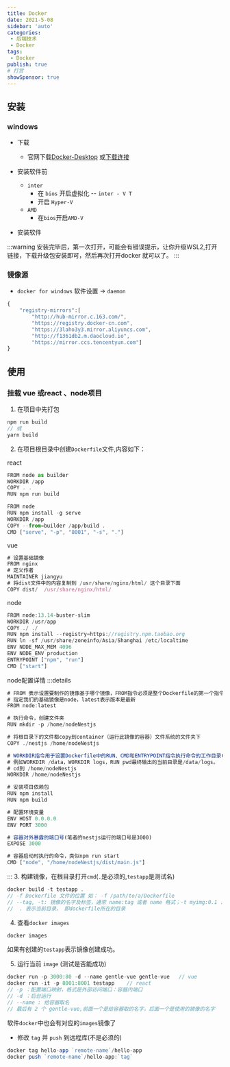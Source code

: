 ```yaml
---
title: Docker
date: 2021-5-08
sidebar: 'auto'
categories:
 - 后端技术
 - Docker
tags:
 - Docker
publish: true
# 打赏
showSponsor: true
---
```


## 安装

### windows

- 下载
  - 官网下载[Docker-Desktop](https://www.docker.com/products/docker-desktop) 或[下载连接](https://download.docker.com/win/stable/Docker%20for%20Windows%20Installer.exe)

- 安装软件前

  - `inter`
    - 在 `bios` 开启虚拟化 -- `inter - V T`
    - 开启 `Hyper-V`
  - `AMD`
    - 在`bios`开启`AMD-V`

- 安装软件

:::warning
安装完毕后，第一次打开，可能会有错误提示，让你升级WSL2,打开链接，下载升级包安装即可，然后再次打开docker 就可以了。
:::

### 镜像源

- `docker for windows`
软件设置 -> `daemon`

```js
{
    "registry-mirrors":[
        "http://hub-mirror.c.163.com/",
        "https://registry.docker-cn.com",
        "https://3laho3y3.mirror.aliyuncs.com",
        "http://f1361db2.m.daocloud.io",
        "https://mirror.ccs.tencentyun.com"]
}
```

## 使用

### 挂载 vue 或react 、node项目

1. 在项目中先打包

```js
npm run build
// 或
yarn build
```

2. 在项目根目录中创建`Dockerfile`文件,内容如下：

react

```js
FROM node as builder
WORKDIR /app
COPY . .
RUN npm run build

FROM node
RUN npm install -g serve
WORKDIR /app
COPY --from=builder /app/build .
CMD ["serve", "-p", "8001", "-s", "."]
```

vue

```js
# 设置基础镜像
FROM nginx
# 定义作者
MAINTAINER jiangyu
# 将dist文件中的内容复制到 /usr/share/nginx/html/ 这个目录下面
COPY dist/  /usr/share/nginx/html/
```

node

```js
FROM node:13.14-buster-slim
WORKDIR /usr/app
COPY ./ ./
RUN npm install --registry=https://registry.npm.taobao.org
RUN ln -sf /usr/share/zoneinfo/Asia/Shanghai /etc/localtime
ENV NODE_MAX_MEM 4096
ENV NODE_ENV production
ENTRYPOINT ["npm", "run"]
CMD ["start"]
```

node配置详情
:::details

```js
# FROM 表示设置要制作的镜像基于哪个镜像，FROM指令必须是整个Dockerfile的第一个指令，如果指定的镜像不存在默认会自动从Docker Hub上下载。
# 指定我们的基础镜像是node，latest表示版本是最新
FROM node:latest

# 执行命令，创建文件夹
RUN mkdir -p /home/nodeNestjs

# 将根目录下的文件都copy到container（运行此镜像的容器）文件系统的文件夹下
COPY ./nestjs /home/nodeNestjs

# WORKDIR指令用于设置Dockerfile中的RUN、CMD和ENTRYPOINT指令执行命令的工作目录(默认为/目录)，该指令在Dockerfile文件中可以出现多次，如果使用相对路径则为相对于WORKDIR上一次的值，
# 例如WORKDIR /data，WORKDIR logs，RUN pwd最终输出的当前目录是/data/logs。
# cd到 /home/nodeNestjs
WORKDIR /home/nodeNestjs

# 安装项目依赖包
RUN npm install
RUN npm build

# 配置环境变量
ENV HOST 0.0.0.0
ENV PORT 3000

# 容器对外暴露的端口号(笔者的nestjs运行的端口号是3000)
EXPOSE 3000

# 容器启动时执行的命令，类似npm run start
CMD ["node", "/home/nodeNestjs/dist/main.js"]
```

:::
3. 构建镜像，在根目录打开`cmd`(`.`是必须的,`testapp`是测试名)

```js
docker build -t testapp .
// -f Dockerfile 文件的位置 如： -f /path/to/a/Dockerfile
// --tag, -t: 镜像的名字及标签，通常 name:tag 或者 name 格式；-t myimg:0.1 . myimg是镜像名，0.1是tag；可以在一次构建中为一个镜像设置多个标签
//  . 表示当前目录， 即dockerfile所在的目录
```

4. 查看`docker images`

```js
docker images
```

如果有创建的`testapp`表示镜像创建成功。

5. 运行当前 `image` (测试是否能成功)

```js
docker run -p 3000:80 -d --name gentle-vue gentle-vue   // vue
docker run -it -p 8001:8001 testapp    // react
// -p ：配置端口映射，格式是外部访问端口：容器内端口
// -d ：后台运行
// --name : 给容器取名
// 最后有 2 个 gentle-vue,前面一个是给容器取的名字，后面一个是使用的镜像的名字
```

软件`docker`中也会有对应的`images`镜像了

- 修改 `tag` 并 `push` 到远程库(不是必须的)

```js
docker tag hello-app `remote-name`/hello-app
docker push `remote-name`/hello-app:`tag`
```
